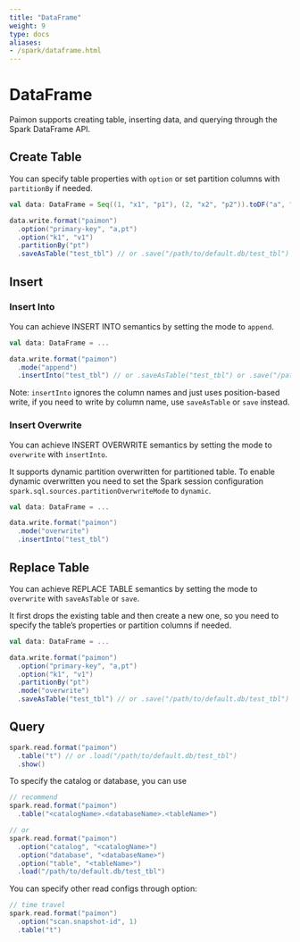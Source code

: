 ```yaml
---
title: "DataFrame"
weight: 9
type: docs
aliases:
- /spark/dataframe.html
---
```

<!--
Licensed to the Apache Software Foundation (ASF) under one
or more contributor license agreements.  See the NOTICE file
distributed with this work for additional information
regarding copyright ownership.  The ASF licenses this file
to you under the Apache License, Version 2.0 (the
"License"); you may not use this file except in compliance
with the License.  You may obtain a copy of the License at

  http://www.apache.org/licenses/LICENSE-2.0

Unless required by applicable law or agreed to in writing,
software distributed under the License is distributed on an
"AS IS" BASIS, WITHOUT WARRANTIES OR CONDITIONS OF ANY
KIND, either express or implied.  See the License for the
specific language governing permissions and limitations
under the License.
-->

# DataFrame

Paimon supports creating table, inserting data, and querying through the Spark DataFrame API.

## Create Table
You can specify table properties with `option` or set partition columns with `partitionBy` if needed.

```scala
val data: DataFrame = Seq((1, "x1", "p1"), (2, "x2", "p2")).toDF("a", "b", "pt")

data.write.format("paimon")
  .option("primary-key", "a,pt")
  .option("k1", "v1")
  .partitionBy("pt")
  .saveAsTable("test_tbl") // or .save("/path/to/default.db/test_tbl")
```

## Insert

### Insert Into
You can achieve INSERT INTO semantics by setting the mode to `append`.

```scala
val data: DataFrame = ...

data.write.format("paimon")
  .mode("append")
  .insertInto("test_tbl") // or .saveAsTable("test_tbl") or .save("/path/to/default.db/test_tbl")
```

Note: `insertInto` ignores the column names and just uses position-based write,
if you need to write by column name, use `saveAsTable` or `save` instead.

### Insert Overwrite
You can achieve INSERT OVERWRITE semantics by setting the mode to `overwrite` with `insertInto`.

It supports dynamic partition overwritten for partitioned table.
To enable dynamic overwritten you need to set the Spark session configuration `spark.sql.sources.partitionOverwriteMode` to `dynamic`.

```scala
val data: DataFrame = ...

data.write.format("paimon")
  .mode("overwrite")
  .insertInto("test_tbl")
```

## Replace Table
You can achieve REPLACE TABLE semantics by setting the mode to `overwrite` with `saveAsTable` or `save`.

It first drops the existing table and then create a new one,
so you need to specify the table’s properties or partition columns if needed.

```scala
val data: DataFrame = ...

data.write.format("paimon")
  .option("primary-key", "a,pt")
  .option("k1", "v1")
  .partitionBy("pt")
  .mode("overwrite")
  .saveAsTable("test_tbl") // or .save("/path/to/default.db/test_tbl")
```

## Query

```scala
spark.read.format("paimon")
  .table("t") // or .load("/path/to/default.db/test_tbl")
  .show()
```

To specify the catalog or database, you can use

```scala
// recommend
spark.read.format("paimon")
  .table("<catalogName>.<databaseName>.<tableName>")

// or
spark.read.format("paimon")
  .option("catalog", "<catalogName>")
  .option("database", "<databaseName>")
  .option("table", "<tableName>")
  .load("/path/to/default.db/test_tbl")
```

You can specify other read configs through option:

```scala
// time travel
spark.read.format("paimon")
  .option("scan.snapshot-id", 1)
  .table("t")
```
